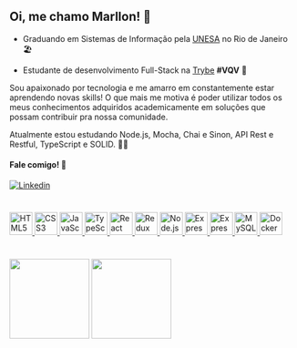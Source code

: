 ## Oi, me chamo Marllon! 👋

- Graduando em Sistemas de Informação pela [UNESA](https://estacio.br/maracana) no Rio de Janeiro 🏖️

- Estudante de desenvolvimento Full-Stack na [Trybe](https://www.betrybe.com/) <b>#VQV</b> 🚀


Sou apaixonado por tecnologia e me amarro em constantemente estar aprendendo novas skills! O que mais me motiva é poder utilizar todos os meus conhecimentos adquiridos academicamente em soluções que possam contribuir pra nossa comunidade.

Atualmente estou estudando Node.js, Mocha, Chai e Sinon, API Rest e Restful, TypeScript e SOLID. 👨‍💻

#### Fale comigo! 🤙

<a href="https://www.linkedin.com/in/marllomartins/">
<img
    src="https://img.shields.io/badge/LinkedIn-0077B5?style=for-the-badge&logo=linkedin&logoColor=white"
    alt="Linkedin"
/>
</a>

#

###
<div>
<a href="https://www.w3schools.com/html/">
<img 
     src="https://cdn.jsdelivr.net/gh/devicons/devicon/icons/html5/html5-plain.svg"
     alt="HTML5"
     width="40"
     height="40"
/>
</a>
<a href="https://www.w3schools.com/css/">
<img
     src="https://cdn.jsdelivr.net/gh/devicons/devicon/icons/css3/css3-plain.svg"
     alt="CSS3"
     width="40"
     height="40"
/>   
</a>
<a href="https://javascript.com/">
<img 
    src="https://cdn.jsdelivr.net/gh/devicons/devicon/icons/javascript/javascript-plain.svg"
    alt="JavaScript"
    width="40"
    height="40" 
/>
</a>
<a href="https://www.typescriptlang.org/">
<img 
    src="https://cdn.jsdelivr.net/gh/devicons/devicon/icons/typescript/typescript-plain.svg"
    alt="TypeScript"
    width="40"
    height="40" 
/>
</a>
<a href="https://reactjs.org/">
<img 
    src="https://cdn.jsdelivr.net/gh/devicons/devicon/icons/react/react-original.svg"
    alt="React"
    href="https://reactjs.org/"
    width="40"
    height="40"  
/>
</a>
<a href="https://redux.js.org/">
<img 
    src="https://cdn.jsdelivr.net/gh/devicons/devicon/icons/redux/redux-original.svg"
    alt="Redux"
    width="40"
    height="40"
/>
</a>
<a href="https://nodejs.org/en/">
<img
    src="https://cdn.jsdelivr.net/gh/devicons/devicon/icons/nodejs/nodejs-plain.svg"
    alt="Node.js"
    width="40"
    height="40"
/>
</a>
<a href="https://sequelize.org/">
<img
    src="https://cdn.jsdelivr.net/gh/devicons/devicon/icons/sequelize/sequelize-original.svg"
    alt="Express"
    width="40"
    height="40"
/>
</a>
<a href="https://expressjs.com/">
<img
    src="https://cdn.jsdelivr.net/gh/devicons/devicon/icons/express/express-original.svg"
    alt="Express"
    width="40"
    height="40"
/>
</a>
<a href="https://www.mysql.com/">
<img 
    src="https://cdn.jsdelivr.net/gh/devicons/devicon/icons/mysql/mysql-plain.svg" 
    alt="MySQL"
    width="40"
    height="40"
/>
</a>
<a href="https://www.docker.com/">
<img
    src="https://cdn.jsdelivr.net/gh/devicons/devicon/icons/docker/docker-plain.svg"
    alt="Docker"
    width="40"
    height="40"
/>
</a>
</div>

#

<div style="display: inline_block">
<img height="140"  src="https://github-readme-stats.vercel.app/api?username=marllomartin&show_icons=true&theme=swift&include_all_commits=true&count_private=true&hide=stars,issues&locale=pt-br">
<img height="140"  src="https://github-readme-stats.vercel.app/api/top-langs/?username=marllomartin&layout=compact&theme=swift&locale=pt-br">  
</div>
